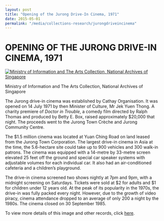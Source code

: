 ```yaml
---
layout: post
title: "Opening of the Jurong Drive-In Cinema, 1971"
date: 2015-05-01
permalink: "/media/collections-research/jurongdriveincinema"
---
```


# OPENING OF THE JURONG DRIVE-IN CINEMA, 1971

[![Ministry of Information and The Arts Collection, National Archives of Singapore](http://www.nas.gov.sg/blogs/archivistpick/wp-content/uploads/2015/04/2015-05-01-L.jpg)](http://www.nas.gov.sg/blogs/archivistpick/wp-content/uploads/2015/04/2015-05-01-L.jpg)

Ministry of Information and The Arts Collection, National Archives of Singapore

The Jurong drive-in cinema was established by Cathay Organisation. It was opened on 14 July 1971 by then Minister of Culture, Mr Jek Yuen Thong. A charity premiere of *Doctor in Trouble*, a comedy film directed by Ralph Thomas and produced by Betty E. Box, raised approximately $20,000 that night. The proceeds went to the Jurong Town Crèche and Jurong Community Centre.

The $1.5 million cinema was located at Yuan Ching Road on land leased from the Jurong Town Corporation. The largest drive-in cinema in Asia at the time, the 5.6-hectare site could take up to 900 vehicles and 300 walk-in patrons. The cinema was equipped with a 14-metre by 33-metre screen elevated 25 feet off the ground and special car speaker systems with adjustable volumes for each individual car. It also had an air-conditioned cafeteria and a children’s playground.

The drive-in cinema screened two shows nightly at 7pm and 9pm, with a midnight screening on Saturdays. Tickets were sold at $2 for adults and $1 for children under 12 years old. At the peak of its popularity in the 1970s, the drive-in was fully packed every night. However, due to the growth of video piracy, cinema attendance dropped to an average of only 200 a night by the 1980s. The cinema closed on 30 September 1985.

To view more details of this image and other records, click [here](http://www.nas.gov.sg/archivesonline/photographs/record-details/d999f0b5-1161-11e3-83d5-0050568939ad).